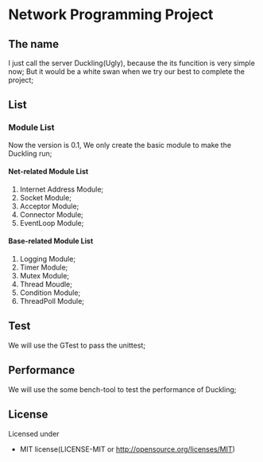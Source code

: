 # Network Programming Project

## The name

I just call the server Duckling(Ugly), because the its funcition is very simple now; But it would be a white swan when we try our best to complete the project;

## List

### Module List

Now the version is 0.1, We only create the basic module to make the Duckling run;

#### Net-related Module List

1. Internet Address Module;
2. Socket Module;
3. Acceptor Module;
4. Connector Module;
5. EventLoop Module;

#### Base-related Module List

1. Logging Module;
2. Timer Module;
3. Mutex Module;
4. Thread Moudle;
5. Condition Module;
6. ThreadPoll Module;

## Test

We will use the GTest to pass the unittest;

## Performance

We will use the some bench-tool to test the performance of Duckling;

## License

Licensed under

 * MIT license(LICENSE-MIT or http://opensource.org/licenses/MIT)